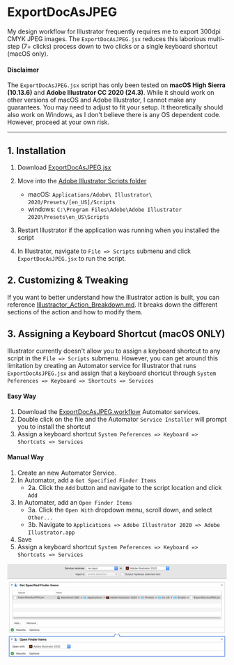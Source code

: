 # ExportDocAsJPEG
My design workflow for Illustrator frequently requires me to export 300dpi CMYK JPEG images. The `ExportDocAsJPEG.jsx` reduces this laborious multi-step (7+ clicks) process down to two clicks or a single keyboard shortcut (macOS only).

#### Disclaimer
The `ExportDocAsJPEG.jsx` script has only been tested on **macOS High Sierra (10.13.6)** and **Adobe Illustrator CC 2020 (24.3)**. While it should work on other versions of macOS and Adobe Illustrator, I cannot make any guarantees. You may need to adjust to fit your setup. It theoretically should also work on Windows, as I don't believe there is any OS dependent code. However, proceed at your own risk.

---------

## 1. Installation
1. Download [ExportDocAsJPEG.jsx](ExportDocAsJPEG.jsx) 
2. Move into the [Adobe Illustrator Scripts folder](https://helpx.adobe.com/illustrator/using/automation-scripts.html)  
    - macOS:    `Applications/Adobe\ Illustrator\ 2020/Presets/[en_US]/Scripts`
    - windows:  `C:\Program Files\Adobe\Adobe Illustrator 2020\Presets\en_US\Scripts`
  
3. Restart Illustrator if the application was running when you installed the script
4. In Illustrator, navigate to `File => Scripts` submenu and click `ExportDocAsJPEG.jsx` to run the script.


## 2. Customizing & Tweaking
If you want to better understand how the Illustrator action is built, you can reference [Illustractor_Action_Breakdown.md](Illustractor_Action_Breakdown.md). It breaks down the different sections of the action and how to modify them.


## 3. Assigning a Keyboard Shortcut (**macOS ONLY**)
Illustrator currently doesn't allow you to assign a keyboard shortcut to any script in the `File => Scripts` submenu. However, you can get around this limitation by creating an Automator service for Illustrator that runs `ExportDocAsJPEG.jsx` and assign that a keyboard shortcut through `System Peferences => Keyboard => Shortcuts => Services`

#### Easy Way
1. Download the [ExportDocAsJPEG.workflow](ExportDocAsJPEG.workflow) Automator services.
2. Double click on the file and the Automator `Service Installer` will prompt you to install the shortcut
3. Assign a keyboard shortcut `System Peferences => Keyboard => Shortcuts => Services` 

#### Manual Way
1. Create an new Automator Service.
2. In Automator, add a `Get Specified Finder Items`
    - 2a. Click the `Add` button and navigate to the script location and click `Add`
3. In Automater, add an `Open Finder Items`
    - 3a. Click the `Open With` dropdown menu, scroll down, and select `Other...`
    - 3b. Navigate to `Applications => Adobe Illustrator 2020 => Adobe Illustrator.app`
4. Save 
4. Assign a keyboard shortcut `System Peferences => Keyboard => Shortcuts => Services`   
 
![Automator Build Settings](/ExportDocAsJPEG.workflow/Contents/QuickLook/Preview.png)

